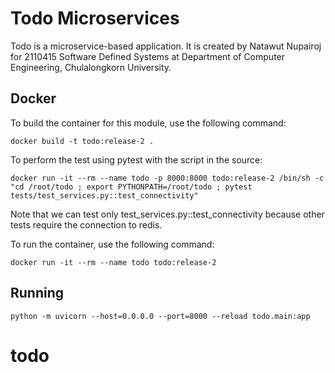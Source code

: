 # Todo Microservices
Todo is a microservice-based application.
It is created by Natawut Nupairoj for 2110415 Software Defined Systems at Department of Computer Engineering, Chulalongkorn University.

## Docker
To build the container for this module, use the following command:
```
docker build -t todo:release-2 .
```

To perform the test using pytest
with the script in the source:
```
docker run -it --rm --name todo -p 8000:8000 todo:release-2 /bin/sh -c "cd /root/todo ; export PYTHONPATH=/root/todo ; pytest tests/test_services.py::test_connectivity"
```
Note that we can test only test_services.py::test_connectivity because other tests require the connection to redis.

To run the container, use the following command:
```
docker run -it --rm --name todo todo:release-2
```

## Running

```
python -m uvicorn --host=0.0.0.0 --port=8000 --reload todo.main:app
```
# todo
